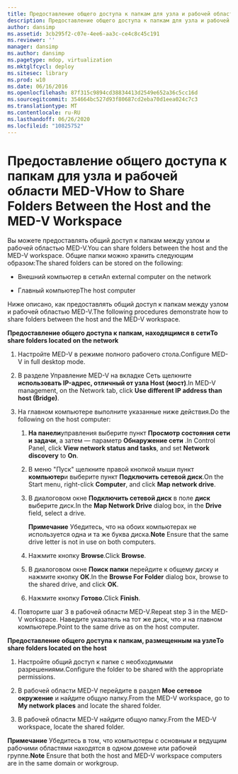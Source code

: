 ```yaml
---
title: Предоставление общего доступа к папкам для узла и рабочей области MED-V
description: Предоставление общего доступа к папкам для узла и рабочей области MED-V
author: dansimp
ms.assetid: 3cb295f2-c07e-4ee6-aa3c-ce4c8c45c191
ms.reviewer: ''
manager: dansimp
ms.author: dansimp
ms.pagetype: mdop, virtualization
ms.mktglfcycl: deploy
ms.sitesec: library
ms.prod: w10
ms.date: 06/16/2016
ms.openlocfilehash: 87f315c9894cd38834413d2549e652a36c5cc16d
ms.sourcegitcommit: 354664bc527d93f80687cd2eba70d1eea024c7c3
ms.translationtype: MT
ms.contentlocale: ru-RU
ms.lasthandoff: 06/26/2020
ms.locfileid: "10825752"
---
```

# <span data-ttu-id="3ca99-103">Предоставление общего доступа к папкам для узла и рабочей области MED-V</span><span class="sxs-lookup"><span data-stu-id="3ca99-103">How to Share Folders Between the Host and the MED-V Workspace</span></span>


<span data-ttu-id="3ca99-104">Вы можете предоставлять общий доступ к папкам между узлом и рабочей областью MED-V.</span><span class="sxs-lookup"><span data-stu-id="3ca99-104">You can share folders between the host and the MED-V workspace.</span></span> <span data-ttu-id="3ca99-105">Общие папки можно хранить следующим образом:</span><span class="sxs-lookup"><span data-stu-id="3ca99-105">The shared folders can be stored on the following:</span></span>

-   <span data-ttu-id="3ca99-106">Внешний компьютер в сети</span><span class="sxs-lookup"><span data-stu-id="3ca99-106">An external computer on the network</span></span>

-   <span data-ttu-id="3ca99-107">Главный компьютер</span><span class="sxs-lookup"><span data-stu-id="3ca99-107">The host computer</span></span>

<span data-ttu-id="3ca99-108">Ниже описано, как предоставлять общий доступ к папкам между узлом и рабочей областью MED-V.</span><span class="sxs-lookup"><span data-stu-id="3ca99-108">The following procedures demonstrate how to share folders between the host and the MED-V workspace.</span></span>

**<span data-ttu-id="3ca99-109">Предоставление общего доступа к папкам, находящимся в сети</span><span class="sxs-lookup"><span data-stu-id="3ca99-109">To share folders located on the network</span></span>**

1.  <span data-ttu-id="3ca99-110">Настройте MED-V в режиме полного рабочего стола.</span><span class="sxs-lookup"><span data-stu-id="3ca99-110">Configure MED-V in full desktop mode.</span></span>

2.  <span data-ttu-id="3ca99-111">В разделе Управление MED-V на вкладке Сеть щелкните **использовать IP-адрес, отличный от узла Host (мост)**.</span><span class="sxs-lookup"><span data-stu-id="3ca99-111">In MED-V management, on the Network tab, click **Use different IP address than host (Bridge)**.</span></span>

3.  <span data-ttu-id="3ca99-112">На главном компьютере выполните указанные ниже действия.</span><span class="sxs-lookup"><span data-stu-id="3ca99-112">Do the following on the host computer:</span></span>

    1.  <span data-ttu-id="3ca99-113">**На панели**управления выберите пункт **Просмотр состояния сети и задачи**, а затем — параметр **Обнаружение сети** .</span><span class="sxs-lookup"><span data-stu-id="3ca99-113">In Control Panel, click **View network status and tasks**, and set **Network discovery** to **On**.</span></span>

    2.  <span data-ttu-id="3ca99-114">В меню "Пуск" щелкните правой кнопкой мыши пункт **компьютер**и выберите пункт **Подключить сетевой диск**.</span><span class="sxs-lookup"><span data-stu-id="3ca99-114">On the Start menu, right-click **Computer**, and click **Map network drive**.</span></span>

    3.  <span data-ttu-id="3ca99-115">В диалоговом окне **Подключить сетевой диск** в поле **диск** выберите диск.</span><span class="sxs-lookup"><span data-stu-id="3ca99-115">In the **Map Network Drive** dialog box, in the **Drive** field, select a drive.</span></span>

        <span data-ttu-id="3ca99-116">**Примечание**  Убедитесь, что на обоих компьютерах не используется одна и та же буква диска.</span><span class="sxs-lookup"><span data-stu-id="3ca99-116">**Note** Ensure that the same drive letter is not in use on both computers.</span></span>

         

    4.  <span data-ttu-id="3ca99-117">Нажмите кнопку **Browse**.</span><span class="sxs-lookup"><span data-stu-id="3ca99-117">Click **Browse**.</span></span>

    5.  <span data-ttu-id="3ca99-118">В диалоговом окне **Поиск папки** перейдите к общему диску и нажмите кнопку **ОК**.</span><span class="sxs-lookup"><span data-stu-id="3ca99-118">In the **Browse For Folder** dialog box, browse to the shared drive, and click **OK**.</span></span>

    6.  <span data-ttu-id="3ca99-119">Нажмите кнопку **Готово**.</span><span class="sxs-lookup"><span data-stu-id="3ca99-119">Click **Finish**.</span></span>

4.  <span data-ttu-id="3ca99-120">Повторите шаг 3 в рабочей области MED-V.</span><span class="sxs-lookup"><span data-stu-id="3ca99-120">Repeat step 3 in the MED-V workspace.</span></span> <span data-ttu-id="3ca99-121">Наведите указатель на тот же диск, что и на главном компьютере.</span><span class="sxs-lookup"><span data-stu-id="3ca99-121">Point to the same drive as on the host computer.</span></span>

**<span data-ttu-id="3ca99-122">Предоставление общего доступа к папкам, размещенным на узле</span><span class="sxs-lookup"><span data-stu-id="3ca99-122">To share folders located on the host</span></span>**

1.  <span data-ttu-id="3ca99-123">Настройте общий доступ к папке с необходимыми разрешениями.</span><span class="sxs-lookup"><span data-stu-id="3ca99-123">Configure the folder to be shared with the appropriate permissions.</span></span>

2.  <span data-ttu-id="3ca99-124">В рабочей области MED-V перейдите в раздел **Мое сетевое окружение** и найдите общую папку.</span><span class="sxs-lookup"><span data-stu-id="3ca99-124">From the MED-V workspace, go to **My network places** and locate the shared folder.</span></span>

3.  <span data-ttu-id="3ca99-125">В рабочей области MED-V найдите общую папку.</span><span class="sxs-lookup"><span data-stu-id="3ca99-125">From the MED-V workspace, locate the shared folder.</span></span>

<span data-ttu-id="3ca99-126">**Примечание**  Убедитесь в том, что компьютеры с основным и ведущим рабочими областями находятся в одном домене или рабочей группе.</span><span class="sxs-lookup"><span data-stu-id="3ca99-126">**Note** Ensure that both the host and MED-V workspace computers are in the same domain or workgroup.</span></span>

 

 

 





